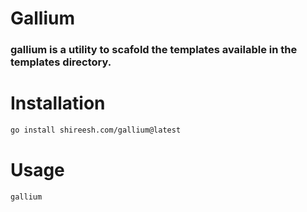 # Gallium


### gallium is a utility to scafold the templates available in the templates directory.

# Installation

```bash
go install shireesh.com/gallium@latest
```

# Usage

```bash
gallium 
```